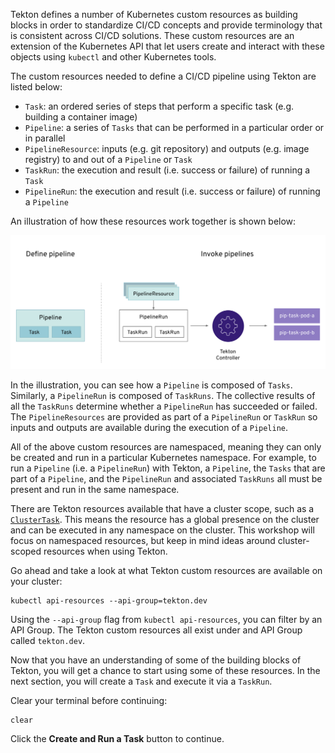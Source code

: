 Tekton defines a number of Kubernetes custom resources as building blocks in order to standardize CI/CD concepts 
and provide terminology that is consistent across CI/CD solutions. These custom resources are an extension of the
Kubernetes API that let users create and interact with these objects using `kubectl` and other Kubernetes tools.

The custom resources needed to define a CI/CD pipeline using Tekton are listed below:

* `Task`: an ordered series of steps that perform a specific task (e.g. building a container image)
* `Pipeline`: a series of `Tasks` that can be performed in a particular order or in parallel 
* `PipelineResource`: inputs (e.g. git repository) and outputs (e.g. image registry) to and out of a `Pipeline` or `Task`
* `TaskRun`: the execution and result (i.e. success or failure) of running a `Task`
* `PipelineRun`: the execution and result (i.e. success or failure) of running a `Pipeline`

An illustration of how these resources work together is shown below:

![Tekton Architecture](images/tekton-architecture.svg)

In the illustration, you can see how a `Pipeline` is composed of 
`Tasks`. Similarly, a `PipelineRun` is composed of `TaskRuns`. The collective results of all the `TaskRuns` determine whether a 
`PipelineRun` has succeeded or failed. The `PipelineResources` are provided as part of a `PipelineRun` or `TaskRun` so inputs and 
outputs are available during the execution of a `Pipeline`. 

All of the above custom resources are namespaced, meaning they can only be created and run in a particular Kubernetes namespace. 
For example, to run a `Pipeline` (i.e. a `PipelineRun`) with Tekton, a `Pipeline`, the `Tasks` that are part of a `Pipeline`, and 
the `PipelineRun` and associated `TaskRuns` all must be present and run in the same namespace.

There are Tekton resources available that have a cluster scope, such as a [`ClusterTask`](https://github.com/tektoncd/pipeline/blob/master/docs/tasks.md#clustertask). This means the resource has a global presence on the cluster and can be executed in any namespace on the cluster. 
This workshop will focus on namespaced resources, but keep in mind ideas around cluster-scoped resources when using Tekton.

Go ahead and take a look at what Tekton custom resources are available on your cluster:

```execute-1
kubectl api-resources --api-group=tekton.dev
```

Using the `--api-group` flag from `kubectl api-resources`, you can filter by an API Group. The Tekton custom resources all exist 
under and API Group called `tekton.dev`.

Now that you have an understanding of some of the building blocks of Tekton, you will get a chance to start using some of these 
resources. In the next section, you will create a `Task` and execute it via a `TaskRun`.

Clear your terminal before continuing: 

```execute-1
clear
```

Click the **Create and Run a Task** button to continue.